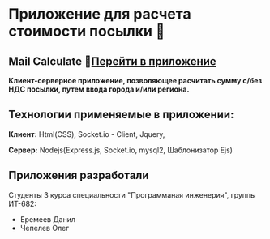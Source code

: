 # Приложение для расчета стоимости посылки 📮
## Mail Calculate 🌚[Перейти в приложение](http://77.246.158.51:5006/)  


**Клиент-серверное приложение, позволяющее расчитать сумму с/без НДС посылки, путем ввода города и/или региона.**



## Технологии применяемые в приложении:

**Клиент:** Html(CSS), Socket.io - Client, Jquery, 

**Сервер:** Nodejs(Express.js, Socket.io, mysql2, Шаблонизатор Ejs)

  
## Приложения разработали

Студенты 3 курса специальности "Программаная инженерия", группы ИТ-682:
- Еремеев Данил
- Чепелев Олег

  
